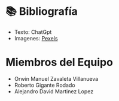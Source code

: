 # 📚 Bibliografía
- Texto: ChatGpt
- Imagenes: [Pexels](https://www.pexels.com/es-ES/creative-commons-images/)

# Miembros del Equipo
- Orwin Manuel Zavaleta Villanueva
- Roberto Gigante Rodado
- Alejandro David Martinez Lopez

